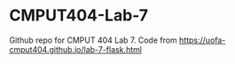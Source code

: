 # CMPUT404-Lab-7
Github repo for CMPUT 404 Lab 7.
Code from https://uofa-cmput404.github.io/lab-7-flask.html
